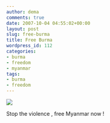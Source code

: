 ```yaml
---
author: dema
comments: true
date: 2007-10-04 04:55:02+00:00
layout: post
slug: free-burma
title: Free Burma
wordpress_id: 112
categories:
- burma
- freedom
- myanmar
tags:
- burma
- freedom
---
```


[![](http://freeburma.s3.amazonaws.com/free_burma_02.jpg)](http://www.free-burma.org)

Stop the violence , free Myanmar now !
